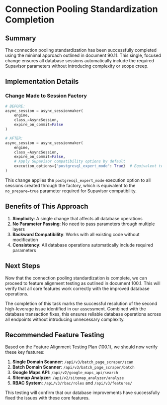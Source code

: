 # Connection Pooling Standardization Completion

## Summary

The connection pooling standardization has been successfully completed using the minimal approach outlined in document 90.11. This single, focused change ensures all database sessions automatically include the required Supavisor parameters without introducing complexity or scope creep.

## Implementation Details

### Change Made to Session Factory

```python
# BEFORE:
async_session = async_sessionmaker(
    engine,
    class_=AsyncSession,
    expire_on_commit=False
)

# AFTER:
async_session = async_sessionmaker(
    engine,
    class_=AsyncSession,
    expire_on_commit=False,
    # Apply Supavisor compatibility options by default
    execution_options={"postgresql_expert_mode": True}  # Equivalent to no_prepare=True
)
```

This change applies the `postgresql_expert_mode` execution option to all sessions created through the factory, which is equivalent to the `no_prepare=true` parameter required for Supavisor compatibility.

## Benefits of This Approach

1. **Simplicity**: A single change that affects all database operations
2. **No Parameter Passing**: No need to pass parameters through multiple layers
3. **Backward Compatibility**: Works with all existing code without modification
4. **Consistency**: All database operations automatically include required parameters

## Next Steps

Now that the connection pooling standardization is complete, we can proceed to feature alignment testing as outlined in document 100.1. This will verify that all core features work correctly with the improved database operations.

The completion of this task marks the successful resolution of the second high-leverage issue identified in our assessment. Combined with the database transaction fixes, this ensures reliable database operations across all endpoints without introducing unnecessary complexity.

## Recommended Feature Testing

Based on the Feature Alignment Testing Plan (100.1), we should now verify these key features:

1. **Single Domain Scanner**: `/api/v3/batch_page_scraper/scan`
2. **Batch Domain Scanner**: `/api/v3/batch_page_scraper/batch`
3. **Google Maps API**: `/api/v2/google_maps_api/search`
4. **Sitemap Analyzer**: `/api/v2/sitemap_analyzer/analyze`
5. **RBAC System**: `/api/v3/rbac/roles` and `/api/v3/features/`

This testing will confirm that our database improvements have successfully fixed the issues with these core features.